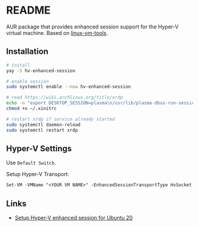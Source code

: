 # README

AUR package that provides enhanced session support for the Hyper-V virtual machine. Based on [linux-vm-tools](https://github.com/microsoft/linux-vm-tools/).

## Installation

```bash
# install
yay -S hv-enhanced-session

# enable session
sudo systemctl enable --now hv-enhanced-session

# read https://wiki.archlinux.org/title/xrdp
echo -n "export DESKTOP_SESSION=plasma\n/usr/lib/plasma-dbus-run-session-if-needed startplasma-x11" > ~/.xinitrc
chmod +x ~/.xinitrc

# restart xrdp if service already started
sudo systemctl daemon-reload
sudo systemctl restart xrdp
```

## Hyper-V Settings

Use `Default Switch`.

Setup Hyper-V Transport:

```ps
Set-VM -VMName "<YOUR VM NAME>" -EnhancedSessionTransportType HvSocket
```

## Links

* [Setup Hyper-V enhanced session for Ubuntu 20](https://gist.github.com/milnak/54e662f88fa47a5d3a317edb712f957e)
